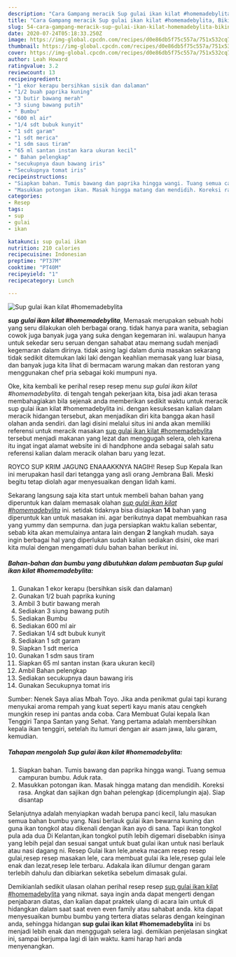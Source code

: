 ```yaml
---
description: "Cara Gampang meracik Sup gulai ikan kilat #homemadebylita, Bikin Ngiler"
title: "Cara Gampang meracik Sup gulai ikan kilat #homemadebylita, Bikin Ngiler"
slug: 54-cara-gampang-meracik-sup-gulai-ikan-kilat-homemadebylita-bikin-ngiler
date: 2020-07-24T05:18:33.250Z
image: https://img-global.cpcdn.com/recipes/d0e86db5f75c557a/751x532cq70/sup-gulai-ikan-kilat-homemadebylita-foto-resep-utama.jpg
thumbnail: https://img-global.cpcdn.com/recipes/d0e86db5f75c557a/751x532cq70/sup-gulai-ikan-kilat-homemadebylita-foto-resep-utama.jpg
cover: https://img-global.cpcdn.com/recipes/d0e86db5f75c557a/751x532cq70/sup-gulai-ikan-kilat-homemadebylita-foto-resep-utama.jpg
author: Leah Howard
ratingvalue: 3.2
reviewcount: 13
recipeingredient:
- "1 ekor kerapu bersihkan sisik dan dalaman"
- "1/2 buah paprika kuning"
- "3 butir bawang merah"
- "3 siung bawang putih"
- " Bumbu"
- "600 ml air"
- "1/4 sdt bubuk kunyit"
- "1 sdt garam"
- "1 sdt merica"
- "1 sdm saus tiram"
- "65 ml santan instan kara ukuran kecil"
- " Bahan pelengkap"
- "secukupnya daun bawang iris"
- "Secukupnya tomat iris"
recipeinstructions:
- "Siapkan bahan. Tumis bawang dan paprika hingga wangi. Tuang semua campuran bumbu. Aduk rata."
- "Masukkan potongan ikan. Masak hingga matang dan mendidih. Koreksi rasa. Angkat dan sajikan dgn bahan pelengkap (dicemplungin aja). Siap disantap"
categories:
- Resep
tags:
- sup
- gulai
- ikan

katakunci: sup gulai ikan 
nutrition: 210 calories
recipecuisine: Indonesian
preptime: "PT37M"
cooktime: "PT40M"
recipeyield: "1"
recipecategory: Lunch

---
```



![Sup gulai ikan kilat #homemadebylita](https://img-global.cpcdn.com/recipes/d0e86db5f75c557a/751x532cq70/sup-gulai-ikan-kilat-homemadebylita-foto-resep-utama.jpg)

<b><i>sup gulai ikan kilat #homemadebylita</i></b>, Memasak merupakan sebuah hobi yang seru dilakukan oleh berbagai orang. tidak hanya para wanita, sebagian cowok juga banyak juga yang suka dengan kegemaran ini. walaupun hanya untuk sekedar seru seruan dengan sahabat atau memang sudah menjadi kegemaran dalam dirinya. tidak asing lagi dalam dunia masakan sekarang tidak sedikit ditemukan laki laki dengan keahlian memasak yang luar biasa, dan banyak juga kita lihat di bermacam warung makan dan restoran yang menggunakan chef pria sebagai koki mumpuni nya.

Oke, kita kembali ke perihal resep resep menu <i>sup gulai ikan kilat #homemadebylita</i>. di tengah tengah pekerjaan kita, bisa jadi akan terasa membahagiakan bila sejenak anda memberikan sedikit waktu untuk meracik sup gulai ikan kilat #homemadebylita ini. dengan kesuksesan kalian dalam meracik hidangan tersebut, akan menjadikan diri kita bangga akan hasil olahan anda sendiri. dan lagi disini melalui situs ini anda akan memiliki referensi untuk meracik masakan <u>sup gulai ikan kilat #homemadebylita</u> tersebut menjadi makanan yang lezat dan menggugah selera, oleh karena itu ingat ingat alamat website ini di handphone anda sebagai salah satu referensi kalian dalam meracik olahan baru yang lezat.

ROYCO SUP KRIM JAGUNG ENAAAKKNYA NAGIH! Resep Sup Kepala Ikan ini merupakan hasil dari tetangga yang asli orang Jembrana Bali. Meski begitu tetap diolah agar menyesuaikan dengan lidah kami.


Sekarang langsung saja kita start untuk membeli bahan bahan yang diperuntuk kan dalam memasak olahan <u><i>sup gulai ikan kilat #homemadebylita</i></u> ini. setidak tidaknya bisa disiapkan <b>14</b> bahan yang diperuntuk kan untuk masakan ini. agar berikutnya dapat membuahkan rasa yang yummy dan sempurna. dan juga persiapkan waktu kalian sebentar, sebab kita akan memulainya antara lain dengan <b>2</b> langkah mudah. saya ingin berbagai hal yang diperlukan sudah kalian sediakan disini, oke mari kita mulai dengan mengamati dulu bahan bahan berikut ini.

<!--inarticleads1-->

##### Bahan-bahan dan bumbu yang dibutuhkan dalam pembuatan Sup gulai ikan kilat #homemadebylita:

1. Gunakan 1 ekor kerapu (bersihkan sisik dan dalaman)
1. Gunakan 1/2 buah paprika kuning
1. Ambil 3 butir bawang merah
1. Sediakan 3 siung bawang putih
1. Sediakan  Bumbu
1. Sediakan 600 ml air
1. Sediakan 1/4 sdt bubuk kunyit
1. Sediakan 1 sdt garam
1. Siapkan 1 sdt merica
1. Gunakan 1 sdm saus tiram
1. Siapkan 65 ml santan instan (kara ukuran kecil)
1. Ambil  Bahan pelengkap
1. Sediakan secukupnya daun bawang iris
1. Gunakan Secukupnya tomat iris


Sumber: Nenek Saya alias Mbah Toyo. Jika anda penikmat gulai tapi kurang menyukai aroma rempah yang kuat seperti kayu manis atau cengkeh mungkin resep ini pantas anda coba. Cara Membuat Gulai kepala Ikan Tenggiri Tanpa Santan yang Sehat. Yang pertama adalah membersihkan kepala ikan tenggiri, setelah itu lumuri dengan air asam jawa, lalu garam, kemudian. 

<!--inarticleads2-->

##### Tahapan mengolah Sup gulai ikan kilat #homemadebylita:

1. Siapkan bahan. Tumis bawang dan paprika hingga wangi. Tuang semua campuran bumbu. Aduk rata.
1. Masukkan potongan ikan. Masak hingga matang dan mendidih. Koreksi rasa. Angkat dan sajikan dgn bahan pelengkap (dicemplungin aja). Siap disantap


Selanjutnya adalah menyiapkan wadah berupa panci kecil, lalu masukan semua bahan bumbu yang. Nasi berlauk gulai ikan bewarna kuning dan guna ikan tongkol atau dikenali dengan ikan ayo di sana. Tapi ikan tongkol pula ada dua Di Kelantan,ikan tongkol putih lebih digemari disebabkn isinya yang lebih pejal dan sesuai sangat untuk buat gulai ikan untuk nasi berlauk atau nasi dagang ni. Resep Gulai Ikan lele,aneka macam resep resep gulai,resep resep masakan lele, cara membuat gulai ika lele,resep gulai lele enak dan lezat,resep lele terbaru. Adakala ikan dilumur dengan garam terlebih dahulu dan dibiarkan seketika sebelum dimasak gulai. 

Demikianlah sedikit ulasan olahan perihal resep resep <u>sup gulai ikan kilat #homemadebylita</u> yang nikmat. saya ingin anda dapat mengerti dengan penjabaran diatas, dan kalian dapat praktek ulang di acara lain untuk di hidangkan dalam saat saat even even family atau sahabat anda. kita dapat menyesuaikan bumbu bumbu yang tertera diatas selaras dengan keinginan anda, sehingga hidangan <b>sup gulai ikan kilat #homemadebylita</b> ini bs menjadi lebih enak dan menggugah selera lagi. demikian penjelasan singkat ini, sampai berjumpa lagi di lain waktu. kami harap hari anda menyenangkan.
